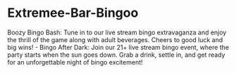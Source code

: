 # Extremee-Bar-Bingoo
Boozy Bingo Bash: Tune in to our live stream bingo extravaganza and enjoy the thrill of the game along with adult beverages. Cheers to good luck and big wins! - Bingo After Dark: Join our 21+ live stream bingo event, where the party starts when the sun goes down. Grab a drink, settle in, and get ready for an unforgettable night of bingo excitement!
